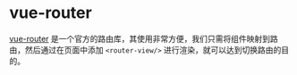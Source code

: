 # vue-router

[vue-router](https://router.vuejs.org/zh-cn/) 是一个官方的路由库，其使用非常方便，我们只需将组件映射到路由，然后通过在页面中添加 `<router-view/>` 进行渲染，就可以达到切换路由的目的。